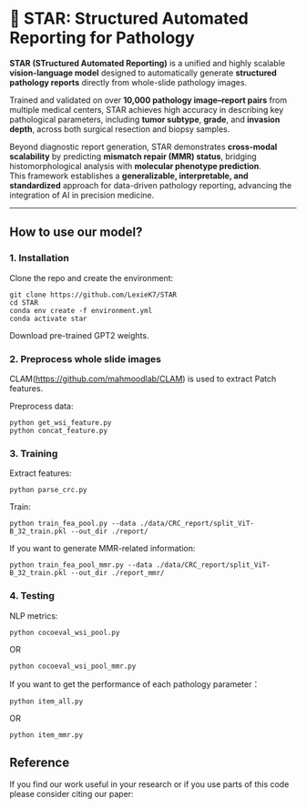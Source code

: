 # 🧠 STAR: Structured Automated Reporting for Pathology

**STAR (STructured Automated Reporting)** is a unified and highly scalable **vision-language model** designed to automatically generate **structured pathology reports** directly from whole-slide pathology images.

Trained and validated on over **10,000 pathology image–report pairs** from multiple medical centers, STAR achieves high accuracy in describing key pathological parameters, including **tumor subtype**, **grade**, and **invasion depth**, across both surgical resection and biopsy samples.

Beyond diagnostic report generation, STAR demonstrates **cross-modal scalability** by predicting **mismatch repair (MMR) status**, bridging histomorphological analysis with **molecular phenotype prediction**.  
This framework establishes a **generalizable, interpretable, and standardized** approach for data-driven pathology reporting, advancing the integration of AI in precision medicine.

---

## How to use our model?

### 1. Installation

Clone the repo and create the environment:

```
git clone https://github.com/LexieK7/STAR
cd STAR
conda env create -f environment.yml
conda activate star
```

Download pre-trained GPT2 weights.

### 2. Preprocess whole slide images

CLAM(https://github.com/mahmoodlab/CLAM) is used to extract Patch features.

Preprocess data:

```
python get_wsi_feature.py
python concat_feature.py
```
### 3. Training

Extract features:

```
python parse_crc.py 
```

Train:

```
python train_fea_pool.py --data ./data/CRC_report/split_ViT-B_32_train.pkl --out_dir ./report/
```

If you want to generate MMR-related information:

```
python train_fea_pool_mmr.py --data ./data/CRC_report/split_ViT-B_32_train.pkl --out_dir ./report_mmr/
```

### 4. Testing

NLP metrics:

```
python cocoeval_wsi_pool.py
```
OR
```
python cocoeval_wsi_pool_mmr.py
```

If you want to get the performance of each pathology parameter：
```
python item_all.py
```
OR
```
python item_mmr.py
```

## Reference

If you find our work useful in your research or if you use parts of this code please consider citing our paper:

```

```
